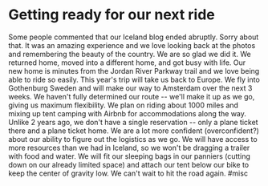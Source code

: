 # Getting ready for our next ride
Some people commented that our Iceland blog ended abruptly. Sorry about that. It was an amazing experience and we love looking back at the photos and remembering the beauty of the country. We are so glad we did it. We returned home, moved into a different home, and got busy with life. Our new home is minutes from the Jordan River Parkway trail and we love being able to ride so easily. This year's trip will take us back to Europe. We fly into Gothenburg Sweden and will make our way to Amsterdam over the next 3 weeks. We haven't fully determined our route -- we'll make it up as we go, giving us maximum flexibility. We plan on riding about 1000 miles and mixing up tent camping with Airbnb for accommodations along the way. Unlike 2 years ago, we don't have a single reservation -- only a plane ticket there and a plane ticket home. We are a lot more confident (overconfident?) about our ability to figure out the logistics as we go. We will have access to more resources than we had in Iceland, so we won't be dragging a trailer with food and water. We will fit our sleeping bags in our panniers (cutting down on our already limited space) and attach our tent below our bike to keep the center of gravity low. We can't wait to hit the road again.
#misc